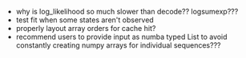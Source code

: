 - why is log_likelihood so much slower than decode?? logsumexp???
- test fit when some states aren't observed
- properly layout array orders for cache hit?
- recommend users to provide input as numba typed List to avoid constantly
  creating numpy arrays for individual sequences???